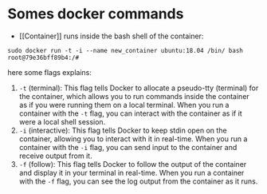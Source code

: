 
# Somes docker commands

- [[Container]] runs inside the bash shell of the container:
```
sudo docker run -t -i --name new_container ubuntu:18.04 /bin/ bash root@79e36bff89b4:/#

```
here some flags explains:
 1.  `-t`  (terminal): This flag tells Docker to allocate a pseudo-tty (terminal) for the container, which allows you to run commands inside the container as if you were running them on a local terminal. When you run a container with the `-t` flag, you can interact with the container as if it were a local shell session.
 2.  `-i`  (interactive): This flag tells Docker to keep stdin open on the container, allowing you to interact with it in real-time. When you run a container with the `-i` flag, you can send input to the container and receive output from it.
 3.  `-f`  (follow): This flag tells Docker to follow the output of the container and display it in your terminal in real-time. When you run a container with the `-f` flag, you can see the log output from the container as it runs.
